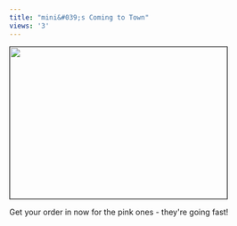 ```yaml
---
title: "mini&#039;s Coming to Town"
views: '3'
---
```

<p><img src="https://ccs.usask.ca/images/indexads/ipod-mini.jpg" width="390" height="273" border="1"></p>
<p>Get your order in now for the pink ones - they're going fast!</p>
